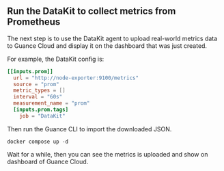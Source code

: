 ## Run the DataKit to collect metrics from Prometheus

The next step is to use the DataKit agent to upload real-world metrics data to Guance Cloud and display it on the dashboard that was just created.

For example, the DataKit config is:

```toml
[[inputs.prom]]
  url = "http://node-exporter:9100/metrics"
  source = "prom"
  metric_types = []
  interval = "60s"
  measurement_name = "prom"
  [inputs.prom.tags]
    job = "DataKit"
```

Then run the Guance CLI to import the downloaded JSON.

```shell
docker compose up -d
```

Wait for a while, then you can see the metrics is uploaded and show on dashboard of Guance Cloud.
